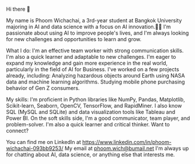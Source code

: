 Hi there 👋

My name is Phoom Wichachai, a 3rd-year student at Bangkok University majoring in AI and data science with a focus on AI innovation.👨‍💻
I'm passionate about using AI to improve people's lives, and I'm always looking for new challenges and opportunities to learn and grow.

What I do:
I'm an effective team worker with strong communication skills. I'm also a quick learner and adaptable to new challenges.
I'm eager to expand my knowledge and gain more experience in the real world, particularly in the field of AI for Business.
I've worked on a few projects already, including:
Analyzing hazardous objects around Earth using NASA data and machine learning algorithms.
Studying mobile phone purchasing behavior of Gen Z consumers.

My skills:
I'm proficient in Python libraries like NumPy, Pandas, Matplotlib, Scikit-learn, Seaborn, OpenCV, TensorFlow, and RapidMiner.
I also know SQL (MySQL and SQLite) and data visualization tools like Tableau and Power BI.
On the soft skills side, I'm a good communicator, team player, and problem-solver. I'm also a quick learner and critical thinker.
Want to connect?

You can find me on LinkedIn at https://www.linkedin.com/in/phoom-wichachai-093bb9253/
My email at phoom.wich@bumail.net 
I'm always up for chatting about AI, data science, or anything else that interests me.



